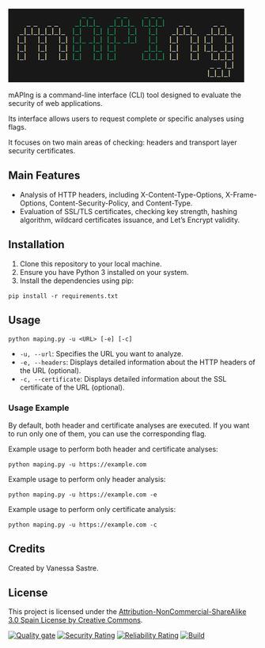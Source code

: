 <p>
  <img src="main\resources\maping_logo.png" alt="mAPIng Logo">
</p>

mAPIng is a command-line interface (CLI) tool designed to evaluate the security of web applications.

Its interface allows users to request complete or specific analyses using flags.

It focuses on two main areas of checking: headers and transport layer security certificates.

## Main Features

- Analysis of HTTP headers, including X-Content-Type-Options, X-Frame-Options, Content-Security-Policy, and Content-Type.
- Evaluation of SSL/TLS certificates, checking key strength, hashing algorithm, wildcard certificates issuance, and Let’s Encrypt validity.

## Installation

1. Clone this repository to your local machine.
2. Ensure you have Python 3 installed on your system.
3. Install the dependencies using pip:

```
pip install -r requirements.txt
```

## Usage

```
python maping.py -u <URL> [-e] [-c]
```

- `-u, --url`: Specifies the URL you want to analyze.
- `-e, --headers`: Displays detailed information about the HTTP headers of the URL (optional).
- `-c, --certificate`: Displays detailed information about the SSL certificate of the URL (optional).

### Usage Example

By default, both header and certificate analyses are executed. If you want to run only one of them, you can use the corresponding flag.

Example usage to perform both header and certificate analyses:

```
python maping.py -u https://example.com
```

Example usage to perform only header analysis:

```
python maping.py -u https://example.com -e
```

Example usage to perform only certificate analysis:

```
python maping.py -u https://example.com -c
```

## Credits

Created by Vanessa Sastre.

## License

This project is licensed under the [Attribution-NonCommercial-ShareAlike 3.0 Spain License by Creative Commons](LICENSE).

[![Quality gate](https://sonarcloud.io/api/project_badges/quality_gate?project=vanessastre_maping-cli-security-tool)](https://sonarcloud.io/summary/new_code?id=vanessastre_maping-cli-security-tool)
[![Security Rating](https://sonarcloud.io/api/project_badges/measure?project=vanessastre_maping-cli-security-tool&metric=security_rating)](https://sonarcloud.io/summary/new_code?id=vanessastre_maping-cli-security-tool)
[![Reliability Rating](https://sonarcloud.io/api/project_badges/measure?project=vanessastre_maping-cli-security-tool&metric=reliability_rating)](https://sonarcloud.io/summary/new_code?id=vanessastre_maping-cli-security-tool)
[![Build](https://github.com/vanessastre/maping-cli-security-tool/actions/workflows/sonarcloud.yml/badge.svg?branch=main)](https://github.com/vanessastre/maping-cli-security-tool/actions/workflows/sonarcloud.yml)

